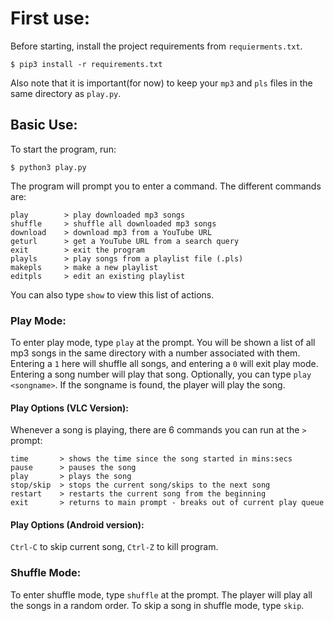 # First use:
Before starting, install the project requirements from `requierments.txt`.
```
$ pip3 install -r requirements.txt
```
Also note that it is important(for now) to keep your `mp3` and `pls` files in the same directory as `play.py`.

## Basic Use:
To start the program, run:
```
$ python3 play.py
```
The program will prompt you to enter a command. The different commands are:
```
play        > play downloaded mp3 songs
shuffle     > shuffle all downloaded mp3 songs
download    > download mp3 from a YouTube URL
geturl      > get a YouTube URL from a search query
exit        > exit the program
playls      > play songs from a playlist file (.pls)
makepls     > make a new playlist
editpls     > edit an existing playlist
```
You can also type `show` to view this list of actions.  
  
   

### Play Mode:
To enter play mode, type `play` at the prompt. You will be shown a list of all mp3 songs in the same directory with a number associated with them. Entering a `1` here will shuffle all songs, and entering a `0` will exit play mode. Entering a song number will play that song. Optionally, you can type `play <songname>`. If the songname is found, the player will play the song.
#### Play Options (VLC Version):
Whenever a song is playing, there are 6 commands you can run at the `> ` prompt:
```
time       > shows the time since the song started in mins:secs
pause      > pauses the song
play       > plays the song
stop/skip  > stops the current song/skips to the next song
restart    > restarts the current song from the beginning 
exit       > returns to main prompt - breaks out of current play queue
```
#### Play Options (Android version):
`Ctrl-C` to skip current song, `Ctrl-Z` to kill program.

### Shuffle Mode:
To enter shuffle mode, type `shuffle` at the prompt. The player will play all the songs in a random order. To skip a song in shuffle mode, type `skip`.
